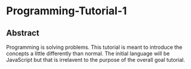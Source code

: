 # Programming-Tutorial-1
## Abstract
Programming is solving problems.  This tutorial is meant to introduce the concepts a little differently than normal.  The initial language will be JavaScript but that is irrelavent to the purpose of the overall goal tutorial.

